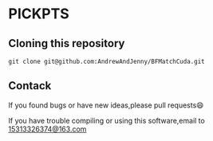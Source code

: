 # PICKPTS

## Cloning this repository
```
git clone git@github.com:AndrewAndJenny/BFMatchCuda.git
```

## Contack

If you found bugs or have new ideas,please pull requests😄   

If you have trouble compiling or using this software,email to [15313326374@163.com](mailto:15313326374@163.com)